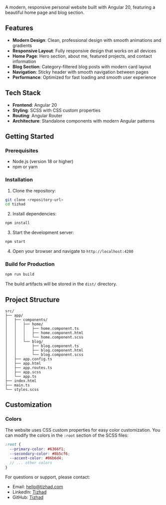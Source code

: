 A modern, responsive personal website built with Angular 20, featuring a beautiful home page and blog section.

## Features

- **Modern Design**: Clean, professional design with smooth animations and gradients
- **Responsive Layout**: Fully responsive design that works on all devices
- **Home Page**: Hero section, about me, featured projects, and contact information
- **Blog Section**: Category-filtered blog posts with modern card layout
- **Navigation**: Sticky header with smooth navigation between pages
- **Performance**: Optimized for fast loading and smooth user experience

## Tech Stack

- **Frontend**: Angular 20
- **Styling**: SCSS with CSS custom properties
- **Routing**: Angular Router
- **Architecture**: Standalone components with modern Angular patterns

## Getting Started

### Prerequisites

- Node.js (version 18 or higher)
- npm or yarn

### Installation

1. Clone the repository:

```bash
git clone <repository-url>
cd tizhad
```

2. Install dependencies:

```bash
npm install
```

3. Start the development server:

```bash
npm start
```

4. Open your browser and navigate to `http://localhost:4200`

### Build for Production

```bash
npm run build
```

The build artifacts will be stored in the `dist/` directory.

## Project Structure

```
src/
├── app/
│   ├── components/
│   │   ├── home/
│   │   │   ├── home.component.ts
│   │   │   ├── home.component.html
│   │   │   └── home.component.scss
│   │   └── blog/
│   │       ├── blog.component.ts
│   │       ├── blog.component.html
│   │       └── blog.component.scss
│   ├── app.config.ts
│   ├── app.html
│   ├── app.routes.ts
│   ├── app.scss
│   └── app.ts
├── index.html
├── main.ts
└── styles.scss
```

## Customization

### Colors

The website uses CSS custom properties for easy color customization. You can modify the colors in the `:root` section of the SCSS files:

```scss
:root {
  --primary-color: #6366f1;
  --secondary-color: #8b5cf6;
  --accent-color: #06b6d4;
  // ... other colors
}
```

For questions or support, please contact:

- Email: hello@tizhad.com
- LinkedIn: [Tizhad](https://linkedin.com/in/tizhad)
- GitHub: [Tizhad](https://github.com/tizhad)
